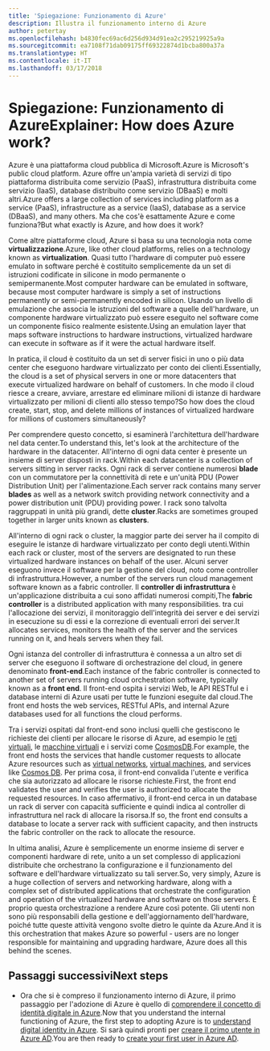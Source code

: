 ```yaml
---
title: 'Spiegazione: Funzionamento di Azure'
description: Illustra il funzionamento interno di Azure
author: petertay
ms.openlocfilehash: b4830fec69ac6d256d934d91ea2c295219925a9a
ms.sourcegitcommit: ea7108f71dab09175ff69322874d1bcba800a37a
ms.translationtype: HT
ms.contentlocale: it-IT
ms.lasthandoff: 03/17/2018
---
```

# <a name="explainer-how-does-azure-work"></a><span data-ttu-id="4b760-103">Spiegazione: Funzionamento di Azure</span><span class="sxs-lookup"><span data-stu-id="4b760-103">Explainer: How does Azure work?</span></span>

<span data-ttu-id="4b760-104">Azure è una piattaforma cloud pubblica di Microsoft.</span><span class="sxs-lookup"><span data-stu-id="4b760-104">Azure is Microsoft's public cloud platform.</span></span> <span data-ttu-id="4b760-105">Azure offre un'ampia varietà di servizi di tipo piattaforma distribuita come servizio (PaaS), infrastruttura distribuita come servizio (IaaS), database distribuito come servizio (DBaaS) e molti altri.</span><span class="sxs-lookup"><span data-stu-id="4b760-105">Azure offers a large collection of services including platform as a service (PaaS), infrastructure as a service (IaaS), database as a service (DBaaS), and many others.</span></span> <span data-ttu-id="4b760-106">Ma che cos'è esattamente Azure e come funziona?</span><span class="sxs-lookup"><span data-stu-id="4b760-106">But what exactly is Azure, and how does it work?</span></span>

<span data-ttu-id="4b760-107">Come altre piattaforme cloud, Azure si basa su una tecnologia nota come **virtualizzazione**.</span><span class="sxs-lookup"><span data-stu-id="4b760-107">Azure, like other cloud platforms, relies on a technology known as **virtualization**.</span></span> <span data-ttu-id="4b760-108">Quasi tutto l'hardware di computer può essere emulato in software perché è costituito semplicemente da un set di istruzioni codificate in silicone in modo permanente o semipermanente.</span><span class="sxs-lookup"><span data-stu-id="4b760-108">Most computer hardware can be emulated in software, because most computer hardware is simply a set of instructions permanently or semi-permanently encoded in silicon.</span></span> <span data-ttu-id="4b760-109">Usando un livello di emulazione che associa le istruzioni del software a quelle dell'hardware, un componente hardware virtualizzato può essere eseguito nel software come un componente fisico realmente esistente.</span><span class="sxs-lookup"><span data-stu-id="4b760-109">Using an emulation layer that maps software instructions to hardware instructions, virtualized hardware can execute in software as if it were the actual hardware itself.</span></span>

<span data-ttu-id="4b760-110">In pratica, il cloud è costituito da un set di server fisici in uno o più data center che eseguono hardware virtualizzato per conto dei clienti.</span><span class="sxs-lookup"><span data-stu-id="4b760-110">Essentially, the cloud is a set of physical servers in one or more datacenters that execute virtualized hardware on behalf of customers.</span></span> <span data-ttu-id="4b760-111">In che modo il cloud riesce a creare, avviare, arrestare ed eliminare milioni di istanze di hardware virtualizzato per milioni di clienti allo stesso tempo?</span><span class="sxs-lookup"><span data-stu-id="4b760-111">So how does the cloud create, start, stop, and delete millions of instances of virtualized hardware for millions of customers simultaneously?</span></span>

<span data-ttu-id="4b760-112">Per comprendere questo concetto, si esaminerà l'architettura dell'hardware nel data center.</span><span class="sxs-lookup"><span data-stu-id="4b760-112">To understand this, let's look at the architecture of the hardware in the datacenter.</span></span>  <span data-ttu-id="4b760-113">All'interno di ogni data center è presente un insieme di server disposti in rack.</span><span class="sxs-lookup"><span data-stu-id="4b760-113">Within each datacenter is a collection of servers sitting in server racks.</span></span> <span data-ttu-id="4b760-114">Ogni rack di server contiene numerosi **blade** con un commutatore per la connettività di rete e un'unità PDU (Power Distribution Unit) per l'alimentazione.</span><span class="sxs-lookup"><span data-stu-id="4b760-114">Each server rack contains many server **blades** as well as a network switch providing network connectivity and a power distribution unit (PDU) providing power.</span></span> <span data-ttu-id="4b760-115">I rack sono talvolta raggruppati in unità più grandi, dette **cluster**.</span><span class="sxs-lookup"><span data-stu-id="4b760-115">Racks are sometimes grouped together in larger units known as **clusters**.</span></span> 

<span data-ttu-id="4b760-116">All'interno di ogni rack o cluster, la maggior parte dei server ha il compito di eseguire le istanze di hardware virtualizzato per conto degli utenti.</span><span class="sxs-lookup"><span data-stu-id="4b760-116">Within each rack or cluster, most of the servers are designated to run these virtualized hardware instances on behalf of the user.</span></span> <span data-ttu-id="4b760-117">Alcuni server eseguono invece il software per la gestione del cloud, noto come controller di infrastruttura.</span><span class="sxs-lookup"><span data-stu-id="4b760-117">However, a number of the servers run cloud management software known as a fabric controller.</span></span> <span data-ttu-id="4b760-118">Il **controller di infrastruttura** è un'applicazione distribuita a cui sono affidati numerosi compiti,</span><span class="sxs-lookup"><span data-stu-id="4b760-118">The **fabric controller** is a distributed application with many responsibilities.</span></span> <span data-ttu-id="4b760-119">tra cui l'allocazione dei servizi, il monitoraggio dell'integrità dei server e dei servizi in esecuzione su di essi e la correzione di eventuali errori dei server.</span><span class="sxs-lookup"><span data-stu-id="4b760-119">It allocates services, monitors the health of the server and the services running on it, and heals servers when they fail.</span></span>

<span data-ttu-id="4b760-120">Ogni istanza del controller di infrastruttura è connessa a un altro set di server che eseguono il software di orchestrazione del cloud, in genere denominato **front-end**.</span><span class="sxs-lookup"><span data-stu-id="4b760-120">Each instance of the fabric controller is connected to another set of servers running cloud orchestration software, typically known as a **front end**.</span></span> <span data-ttu-id="4b760-121">Il front-end ospita i servizi Web, le API RESTful e i database interni di Azure usati per tutte le funzioni eseguite dal cloud.</span><span class="sxs-lookup"><span data-stu-id="4b760-121">The front end hosts the web services, RESTful APIs, and internal Azure databases used for all functions the cloud performs.</span></span> 

<span data-ttu-id="4b760-122">Tra i servizi ospitati dal front-end sono inclusi quelli che gestiscono le richieste dei clienti per allocare le risorse di Azure, ad esempio le [reti virtuali][vnet], le [macchine virtuali][vms] e i servizi come [CosmosDB][cosmosdb].</span><span class="sxs-lookup"><span data-stu-id="4b760-122">For example, the front end hosts the services that handle customer requests to allocate Azure resources such as [virtual networks][vnet], [virtual machines][vms], and services like [Cosmos DB][cosmosdb].</span></span> <span data-ttu-id="4b760-123">Per prima cosa, il front-end convalida l'utente e verifica che sia autorizzato ad allocare le risorse richieste.</span><span class="sxs-lookup"><span data-stu-id="4b760-123">First, the front end validates the user and verifies the user is authorized to allocate the requested resources.</span></span> <span data-ttu-id="4b760-124">In caso affermativo, il front-end cerca in un database un rack di server con capacità sufficiente e quindi indica al controller di infrastruttura nel rack di allocare la risorsa.</span><span class="sxs-lookup"><span data-stu-id="4b760-124">If so, the front end consults a database to locate a server rack with sufficient capacity, and then instructs the fabric controller on the rack to allocate the resource.</span></span>

<span data-ttu-id="4b760-125">In ultima analisi, Azure è semplicemente un enorme insieme di server e componenti hardware di rete, unito a un set complesso di applicazioni distribuite che orchestrano la configurazione e il funzionamento del software e dell'hardware virtualizzato su tali server.</span><span class="sxs-lookup"><span data-stu-id="4b760-125">So, very simply, Azure is a huge collection of servers and networking hardware, along with a complex set of distributed applications that orchestrate the configuration and operation of the virtualized hardware and software on those servers.</span></span> <span data-ttu-id="4b760-126">È proprio questa orchestrazione a rendere Azure così potente. Gli utenti non sono più responsabili della gestione e dell'aggiornamento dell'hardware, poiché tutte queste attività vengono svolte dietro le quinte da Azure.</span><span class="sxs-lookup"><span data-stu-id="4b760-126">And it is this orchestration that makes Azure so powerful - users are no longer responsible for maintaining and upgrading hardware, Azure does all this behind the scenes.</span></span> 

## <a name="next-steps"></a><span data-ttu-id="4b760-127">Passaggi successivi</span><span class="sxs-lookup"><span data-stu-id="4b760-127">Next steps</span></span>

* <span data-ttu-id="4b760-128">Ora che si è compreso il funzionamento interno di Azure, il primo passaggio per l'adozione di Azure è quello di [comprendere il concetto di identità digitale in Azure](tenant-explainer.md).</span><span class="sxs-lookup"><span data-stu-id="4b760-128">Now that you understand the internal functioning of Azure, the first step to adopting Azure is to [understand digital identity in Azure](tenant-explainer.md).</span></span> <span data-ttu-id="4b760-129">Si sarà quindi pronti per [creare il primo utente in Azure AD][docs-add-users-to-aad].</span><span class="sxs-lookup"><span data-stu-id="4b760-129">You are then ready to [create your first user in Azure AD][docs-add-users-to-aad].</span></span>

<!-- Links -->

[cosmosdb]: /azure/cosmos-db/introduction
[docs-add-users-to-aad]: /azure/active-directory/add-users-azure-active-directory?toc=/azure/architecture/cloud-adoption-guide/toc.json
[vms]: /azure/virtual-machines/
[vnet]: /azure/virtual-network/virtual-networks-overview
